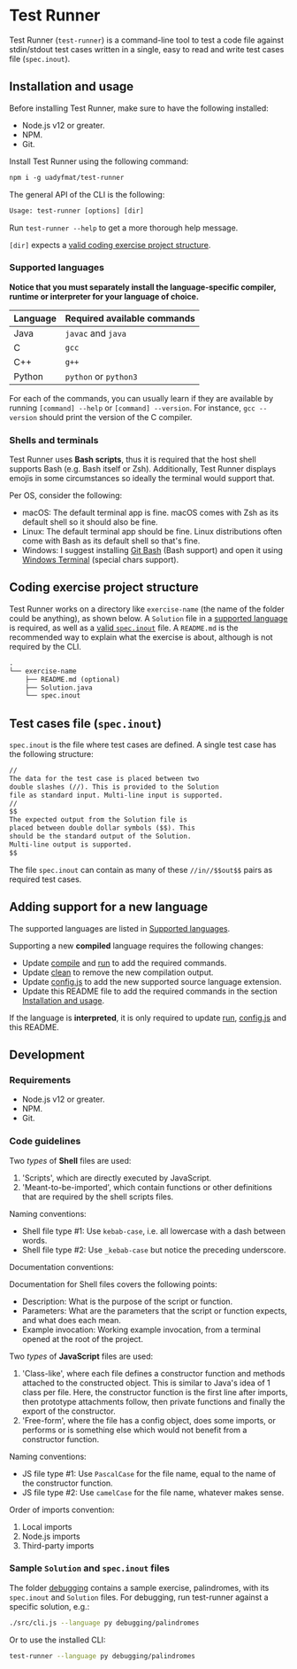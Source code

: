 # Test Runner

Test Runner (`test-runner`) is a command-line tool to test a code file against stdin/stdout test cases written in a single, easy to read and write test cases file (`spec.inout`).

## Installation and usage

Before installing Test Runner, make sure to have the following installed:

- Node.js v12 or greater.
- NPM.
- Git.

Install Test Runner using the following command:

```txt
npm i -g uadyfmat/test-runner
```

The general API of the CLI is the following:

```txt
Usage: test-runner [options] [dir]
```

Run `test-runner --help` to get a more thorough help message.

`[dir]` expects a [valid coding exercise project structure](#coding-exercise-project-structure).

### Supported languages

**Notice that you must separately install the language-specific compiler, runtime or interpreter for your language of choice.**

|Language| Required available commands |
|---|---|
|Java|`javac` and `java`|
|C|`gcc`|
|C++|`g++`|
|Python|`python` or `python3`|

For each of the commands, you can usually learn if they are available by running `[command] --help` or `[command] --version`. For instance, `gcc --version` should print the version of the C compiler.

### Shells and terminals

Test Runner uses **Bash scripts**, thus it is required that the host shell supports Bash (e.g. Bash itself or Zsh). Additionally, Test Runner displays emojis in some circumstances so ideally the terminal would support that.

Per OS, consider the following:

- macOS: The default terminal app is fine. macOS comes with Zsh as its default shell so it should also be fine.
- Linux: The default terminal app should be fine. Linux distributions often come with Bash as its default shell so that's fine.
- Windows: I suggest installing [Git Bash](https://git-scm.com/downloads) (Bash support) and open it using [Windows Terminal](https://www.microsoft.com/en-us/p/windows-terminal/9n0dx20hk701#activetab=pivot:overviewtab) (special chars support).

## Coding exercise project structure

Test Runner works on a directory like `exercise-name` (the name of the folder could be anything), as shown below. A `Solution` file in a [supported language](#supported-languages) is required, as well as a [valid `spec.inout`](#test-cases-file-specinout) file. A `README.md` is the recommended way to explain what the exercise is about, although is not required by the CLI.

```txt
.
└── exercise-name
    ├── README.md (optional)
    ├── Solution.java
    └── spec.inout
```

## Test cases file (`spec.inout`)

`spec.inout` is the file where test cases are defined. A single test case has the following structure:

```txt
//
The data for the test case is placed between two
double slashes (//). This is provided to the Solution
file as standard input. Multi-line input is supported.
//
$$
The expected output from the Solution file is
placed between double dollar symbols ($$). This
should be the standard output of the Solution.
Multi-line output is supported.
$$
```

The file `spec.inout` can contain as many of these `//in//$$out$$` pairs as required test cases.

## Adding support for a new language

The supported languages are listed in [Supported languages](#supported-languages).

Supporting a new **compiled** language requires the following changes:

- Update [compile](./src/shell/compile) and [run](./src/shell/run) to add the required commands.
- Update [clean](./src/shell/clean) to remove the new compilation output.
- Update [config.js](./src/config.js) to add the new supported source language extension.
- Update this README file to add the required commands in the section [Installation and usage](#installation-and-usage).

If the language is **interpreted**, it is only required to update [run](./src/shell/run), [config.js](./src/config.js) and this README.

## Development

### Requirements

- Node.js v12 or greater.
- NPM.
- Git.

### Code guidelines

Two _types_ of **Shell** files are used:

1. 'Scripts', which are directly executed by JavaScript.
2. 'Meant-to-be-imported', which contain functions or other definitions that are required by the shell scripts files.

Naming conventions:

- Shell file type #1: Use `kebab-case`, i.e. all lowercase with a dash between words.
- Shell file type #2: Use `_kebab-case` but notice the preceding underscore.

Documentation conventions:

Documentation for Shell files covers the following points:

- Description: What is the purpose of the script or function.
- Parameters: What are the parameters that the script or function expects, and what does each mean.
- Example invocation: Working example invocation, from a terminal opened at the root of the project.

Two _types_ of **JavaScript** files are used:

1. 'Class-like', where each file defines a constructor function and methods attached to the constructed object. This is similar to Java's idea of 1 class per file. Here, the constructor function is the first line after imports, then prototype attachments follow, then private functions and finally the export of the constructor.
2. 'Free-form', where the file has a config object, does some imports, or performs or is something else which would not benefit from a constructor function.

Naming conventions:

- JS file type #1: Use `PascalCase` for the file name, equal to the name of the constructor function.
- JS file type #2: Use `camelCase` for the file name, whatever makes sense.

Order of imports convention:

1. Local imports
2. Node.js imports
3. Third-party imports

### Sample `Solution` and `spec.inout` files

The folder [debugging](./debugging) contains a sample exercise, palindromes, with its `spec.inout` and `Solution` files. For debugging, run test-runner against a specific solution, e.g.:

```bash
./src/cli.js --language py debugging/palindromes
```

Or to use the installed CLI:

```bash
test-runner --language py debugging/palindromes
```
